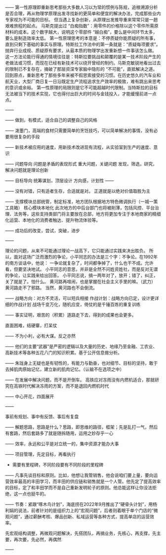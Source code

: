 ——
第一性原理即重新思考那些大多数人习以为常的惯例与陈规，追根溯源分析是否合理，再从物理学原理出发寻找新的更简单和便宜的解决办法，完成那些业内专家视为不可能的目标。
但当遇上复杂创新，从原理出发推导重来常常只是一趟艰难旅程的起点。
马斯克提出过 “白痴指数”：用零件的价格除以这个零件所需原材料的成本。这个数字越大，说明这个零部件 “越白痴”，要么是中间环节太多，要么是制造效率太低。
第一性原理思考的本意是：不停质疑你能质疑的所有事，直到只剩下基础的事实与原理。特斯拉工作法中的第一条就是：“质疑每项要求”。
抛弃行业成规、质疑原有要求，从最本质的物理学出发重新想一件事该怎么做。
这一方法论能行得通的情境往往是：特斯拉要挑战和颠覆的是某一技术阶段产生的老做法或习惯，而现在已经有新技术可以绕开曾经的制约。马斯克敏锐地看出过去的限制已不复存在，捅破了那层资深专家脑中隐形的 “不可能”，直抵解决之道。
回到原点，重新思考了那些多年来被不假思索接受的习惯。在历史悠久的汽车业和航天业，大型厂商日复一日沿既定生产流程追求生产效率的极致，难有跳出来思考的意识或余裕。
第一性原理的局限则是它不可能超越时代限制。当特斯拉的目标无法被当下的技术实现，它也得付出巨大的时间与金钱投入，才能缓慢前进一点点。

——

——
做到，有模式，适合自己的调整自己的风格

——
泼墨门，高端的食材只需要简单的烹饪技巧，可以简单解决的事情，没有必要用很复杂的手段

——
新技术被应用的速度，用新技术改进现有流程，从实验室到生产的速度、意识

——
问题导向
问题是矛盾的表现形式
重大问题，关键问题
发现，筛选，研究，解决问题就是理论创新

——
目标导向
统筹谋划，顶层设计
方向感，计划性
——

——
没有对错，只有适者生存，合适就是对。
正道就是以绝对价值取胜为主

——
支撑模块总部统管，制定标准，地方团队根据地方特色微调执行（一城一策工具箱）
核心模块本地化
此次地方的中后台部门也将被削薄，包括风控、平台治理、法务等，这些支持类部门将主要放在总部，地方将更加专注于本地商家的精细化运营、本地化的消费者触达、提升物流体验等。

——
成功后的改变，尝试，突破，进步

——

理论的问题，从来不可能通过理论一战高下，它只能通过实践来决出胜负。
所以，面对这场广泛而激烈的争论，小平同志的办法是三个字：不争论。在1992年的南方谈话中，他说：
一争论就复杂了，时间都争掉了，什么也干不成。允许看，但要坚决地试。
小平同志的意思，并非是全然不问姓资姓社，而是反对无谓的争论，让实践来给出回答。
小平同志说，搞一两年对了，放开；错了，纠正，关了就是了。怕什么。
黄河路再喧闹，也是掌握在社会主义手里的嘛。（武力）
黄河路走不了邪路。
当然，黄河路也不会倒流。

——
战略方向：对方不灵活，可以短兵相接
作战计划：战略方向已定，设计更详细的作战计划
战场千变万化，随机应变，倚仗的是千锤百炼的重复训练

——
事实证明，艰苦的（积累）道路走下去，得到的成果也会更多。

直面困难，结硬寨，打呆仗

——
不为小利，必有大谋。反之亦然

——
他们的主要“武器”是严密的逻辑以及大量的历史、地缘乃至金融、工农业、高新技术等各种五花八门的知识积累。基于公开信息做分析。

——
朱珑身上无疑也是有韧性的，有能力与勤奋，也对细节、目标的坚持，敢于去掉肌肉原始记忆，建立新的肌肉记忆。（认输不在选项之中）

——
在发展中解决问题，而不是开倒车。
高铁应对冻雨没有内燃机适合，那就研究在高铁时代解决冻雨的方案，而不是退回内燃机时代

——
中心开花，四面展开

——

事前有规划、事中有反馈、事后有复盘

——
解题思路，思路是什么？思路，即思维的路径，框架；先是乱打一气，然后有套路，然后套路多了就是随拆随用，运用之妙存乎一心

——
效率，永远和公平是对立统一的，集中资源才能办大事

——
项目管理，先定目标，再看执行
- 需要有里程碑，不同阶段要有不同阶段的里程碑

——
凡事先谈目标和原则。比如，他想让我管销售，他会说咱们要上量，要向运营效率最高的丰田学习，而丰田的供应链和销售就是一个人管。他先定了提高效率的目标，定了和丰田学而不是自己重新发明轮子的原则。他总能这样让你没法拒绝，这一点也挺牛的。

——
节奏：紧跟“啄木鸟计划”，海底捞在2022年9月推出了“硬骨头计划”，用杨利娟的说法，前者针对的是组织力上的“宏观问题”，后者则着眼于单个门店的“微观问题”，通过薪酬考核、爆品创新、私域运营等各种方式，提高单店的运营效率。

先宏观结构调整，再微观问题解决，先搭团队，再搞业务，先核心，再支撑，先主要，再次要，先必然，再偶然

——































